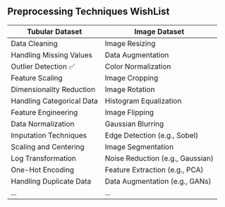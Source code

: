 ## Preprocessing Techniques WishList

| Tubular Dataset           | Image Dataset                  |
| ------------------------- | ------------------------------ |
| Data Cleaning             | Image Resizing                 |
| Handling Missing Values   | Data Augmentation              |
| Outlier Detection     ✅  | Color Normalization            |
| Feature Scaling           | Image Cropping                 |
| Dimensionality Reduction  | Image Rotation                  |
| Handling Categorical Data | Histogram Equalization         |
| Feature Engineering       | Image Flipping                 |
| Data Normalization        | Gaussian Blurring              |
| Imputation Techniques     | Edge Detection (e.g., Sobel)   |
| Scaling and Centering     | Image Segmentation             |
| Log Transformation        | Noise Reduction (e.g., Gaussian)|
| One-Hot Encoding          | Feature Extraction (e.g., PCA) |
| Handling Duplicate Data   | Data Augmentation (e.g., GANs)  |
| ...                       | ...                            |
